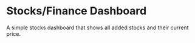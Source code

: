 # Stocks/Finance Dashboard

A simple stocks dashboard that shows all added stocks and their current price.


